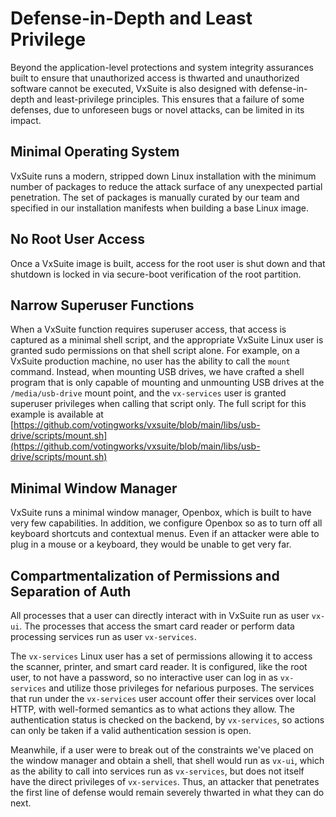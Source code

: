 # Defense-in-Depth and Least Privilege

Beyond the application-level protections and system integrity assurances built to ensure that unauthorized access is thwarted and unauthorized software cannot be executed, VxSuite is also designed with defense-in-depth and least-privilege principles. This ensures that a failure of some defenses, due to unforeseen bugs or novel attacks, can be limited in its impact.

## Minimal Operating System

VxSuite runs a modern, stripped down Linux installation with the minimum number of packages to reduce the attack surface of any unexpected partial penetration. The set of packages is manually curated by our team and specified in our installation manifests when building a base Linux image.

## No Root User Access

Once a VxSuite image is built, access for the root user is shut down and that shutdown is locked in via secure-boot verification of the root partition.&#x20;

## Narrow Superuser Functions

When a VxSuite function requires superuser access, that access is captured as a minimal shell script, and the appropriate VxSuite Linux user is granted sudo permissions on that shell script alone. For example, on a VxSuite production machine, no user has the ability to call the `mount` command. Instead, when mounting USB drives, we have crafted a shell program that is only capable of mounting and unmounting USB drives at the `/media/usb-drive` mount point, and the `vx-services` user is granted superuser privileges when calling that script only. The full script for this example is available at [https://github.com/votingworks/vxsuite/blob/main/libs/usb-drive/scripts/mount.sh](https://github.com/votingworks/vxsuite/blob/main/libs/usb-drive/scripts/mount.sh)

## Minimal Window Manager

VxSuite runs a minimal window manager, Openbox, which is built to have very few capabilities. In addition, we configure Openbox so as to turn off all keyboard shortcuts and contextual menus. Even if an attacker were able to plug in a mouse or a keyboard, they would be unable to get very far.

## Compartmentalization of Permissions and Separation of Auth

All processes that a user can directly interact with in VxSuite run as user `vx-ui`. The processes that access the smart card reader or perform data processing services run as user `vx-services`.&#x20;

The `vx-services` Linux user has a set of permissions allowing it to access the scanner, printer, and smart card reader. It is configured, like the root user, to not have a password, so no interactive user can log in as `vx-services` and utilize those privileges for nefarious purposes. The services that run under the `vx-services` user account offer their services over local HTTP, with well-formed semantics as to what actions they allow. The authentication status is checked on the backend, by `vx-services`, so actions can only be taken if a valid authentication session is open.

Meanwhile, if a user were to break out of the constraints we've placed on the window manager and obtain a shell, that shell would run as `vx-ui`, which as the ability to call into services run as `vx-services`, but does not itself have the direct privileges of `vx-services`. Thus, an attacker that penetrates the first line of defense would remain severely thwarted in what they can do next.
